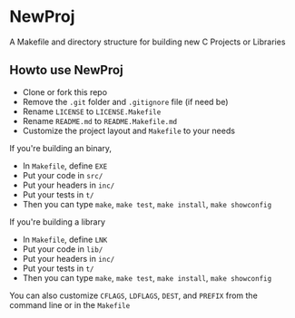 # NewProj #

A Makefile and directory structure for building new C Projects or Libraries

## Howto use NewProj ##

* Clone or fork this repo
* Remove the `.git` folder and `.gitignore` file (if need be)
* Rename `LICENSE` to `LICENSE.Makefile`
* Rename `README.md` to `README.Makefile.md`
* Customize the project layout and `Makefile` to your needs

If you're building an binary,
* In `Makefile`, define `EXE`
* Put your code in `src/`
* Put your headers in `inc/`
* Put your tests in `t/`
* Then you can type `make`, `make test`, `make install`, `make showconfig`

If you're building a library
* In `Makefile`, define `LNK`
* Put your code in `lib/`
* Put your headers in `inc/`
* Put your tests in `t/`
* Then you can type `make`, `make test`, `make install`, `make showconfig`

You can also customize `CFLAGS`, `LDFLAGS`, `DEST`, and `PREFIX` from the command line or in the `Makefile`

